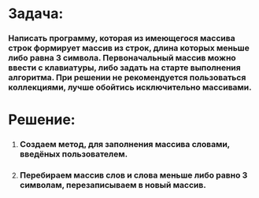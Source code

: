 # Задача:
### Написать программу, которая из имеющегося массива строк формирует массив из строк, длина которых меньше либо равна 3 символа. Первоначальный массив можно ввести с клавиатуры, либо задать на старте выполнения алгоритма. При решении не рекомендуется пользоваться коллекциями, лучше обойтись исключительно массивами.

# Решение:
1. ### Создаем метод, для заполнения массива словами, введёных пользователем.
2. ### Перебираем массив слов и слова меньше либо равно 3 символам, перезаписываем в новый массив.
